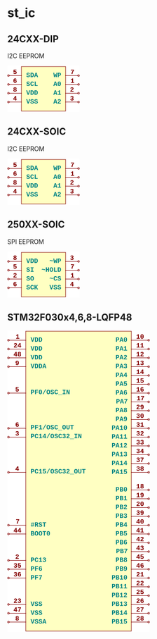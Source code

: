 # st_ic

## 24CXX-DIP
I2C EEPROM

![24CXX-DIP__1__1](/images/st_ic__24CXX-DIP__1__1.png?raw=true) 

## 24CXX-SOIC
I2C EEPROM

![24CXX-SOIC__1__1](/images/st_ic__24CXX-DIP__1__1.png?raw=true) 

## 250XX-SOIC
SPI EEPROM

![250XX-SOIC__1__1](/images/st_ic__250XX-SOIC__1__1.png?raw=true) 

## STM32F030x4,6,8-LQFP48
![STM32F030x4,6,8-LQFP48__1__1](/images/st_ic__STM32F030x4,6,8-LQFP48__1__1.png?raw=true) 

